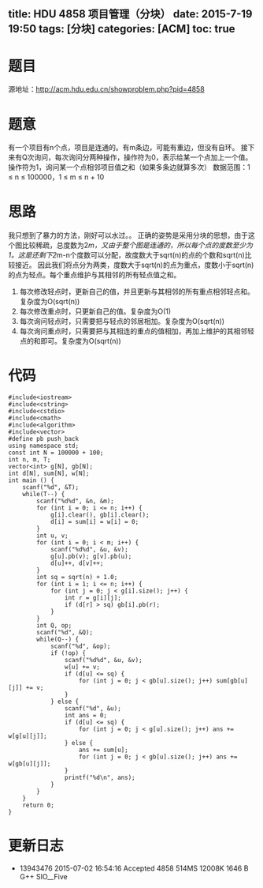title: HDU 4858 项目管理（分块）
date: 2015-7-19 19:50
tags: [分块]
categories: [ACM]
toc: true
---
# 题目	
源地址：http://acm.hdu.edu.cn/showproblem.php?pid=4858

# 题意
有一个项目有n个点，项目是连通的。有m条边，可能有重边，但没有自环。
接下来有Q次询问，每次询问分两种操作，操作符为0，表示给某一个点加上一个值。操作符为1，询问某一个点相邻项目值之和（如果多条边就算多次）
数据范围：1 ≤ n ≤ 100000，1 ≤ m ≤ n + 10

# 思路
我只想到了暴力的方法，刚好可以水过。。
正确的姿势是采用分块的思想，由于这个图比较稀疏，总度数为2*m，又由于整个图是连通的，所以每个点的度数至少为1。这是还剩下2*m-n个度数可以分配，故度数大于sqrt(n)的点的个数和sqrt(n)比较接近。
因此我们将点分为两类，度数大于sqrt(n)的点为重点，度数小于sqrt(n)的点为轻点。每个重点维护与其相邻的所有轻点值之和。
1. 每次修改轻点时，更新自己的值，并且更新与其相邻的所有重点相邻轻点和。复杂度为O(sqrt(n))
2. 每次修改重点时，只更新自己的值。复杂度为O(1)
3. 每次询问轻点时，只需要把与轻点的邻居相加。复杂度为O(sqrt(n))
4. 每次询问重点时，只需要把与其相连的重点的值相加，再加上维护的其相邻轻点的和即可。复杂度为O(sqrt(n))

<!--more-->

# 代码
```
#include<iostream>
#include<cstring>
#include<cstdio>
#include<cmath>
#include<algorithm>
#include<vector>
#define pb push_back
using namespace std;
const int N = 100000 + 100;
int n, m, T;
vector<int> g[N], gb[N];
int d[N], sum[N], w[N];
int main () {
    scanf("%d", &T);
    while(T--) {
        scanf("%d%d", &n, &m);
        for (int i = 0; i <= n; i++) {
            g[i].clear(), gb[i].clear();
            d[i] = sum[i] = w[i] = 0;
        }
        int u, v;
        for (int i = 0; i < m; i++) {
            scanf("%d%d", &u, &v);
            g[u].pb(v); g[v].pb(u);
            d[u]++, d[v]++;
        }
        int sq = sqrt(n) + 1.0;
        for (int i = 1; i <= n; i++) {
            for (int j = 0; j < g[i].size(); j++) {
                int r = g[i][j];
                if (d[r] > sq) gb[i].pb(r);
            }
        }
        int Q, op;
        scanf("%d", &Q);
        while(Q--) {
            scanf("%d", &op);
            if (!op) {
                scanf("%d%d", &u, &v);
                w[u] += v;
                if (d[u] <= sq) {
                    for (int j = 0; j < gb[u].size(); j++) sum[gb[u][j]] += v;
                }
            } else {
                scanf("%d", &u);
                int ans = 0;
                if (d[u] <= sq) {
                    for (int j = 0; j < g[u].size(); j++) ans += w[g[u][j]];
                } else {
                    ans += sum[u];
                    for (int j = 0; j < gb[u].size(); j++) ans += w[gb[u][j]];
                }
                printf("%d\n", ans);
            }
        }
    }
    return 0;
}
```

# 更新日志
- 13943476  2015-07-02 16:54:16 Accepted    4858    514MS   12008K  1646 B  G++ SIO__Five
